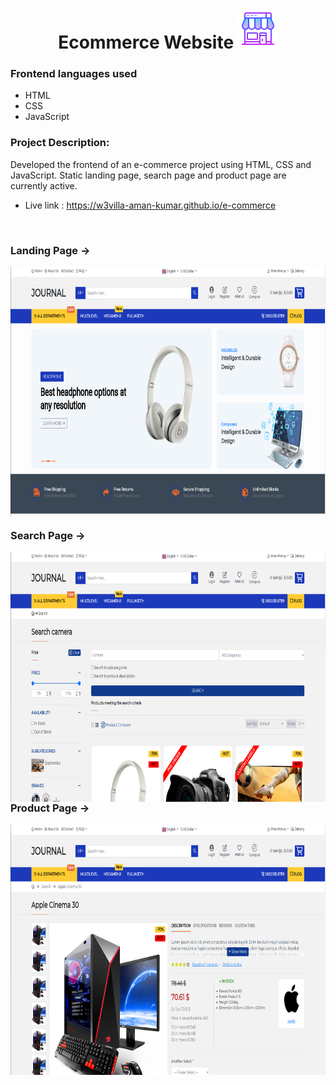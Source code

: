 <h1 align="center">
    Ecommerce Website
    <img src="./assets/image/online-store.png">
</h1>

### Frontend languages used
- HTML
- CSS
- JavaScript


### Project Description:
Developed the frontend of an e-commerce project using HTML, CSS and JavaScript. 
Static landing page, search page and product page are currently active.

- Live link : <a href="https://w3villa-aman-kumar.github.io/e-commerce/">https://w3villa-aman-kumar.github.io/e-commerce </a>
<br/>

<h3> Landing Page -> </h3>
<img align="right" height="400" width="800" src="./assets/image/landing-page.png" style="padding-bottom: 20px;">

<h3 style="padding-top:35%;"> Search Page -> </h3>
<img align="right" height="400" width="800" src="./assets/image/search-page.png">


<h3 style="padding-top:35%;"> Product Page -> </h3>
<img align="right" height="400" width="800" src="./assets/image/product-page.png">






